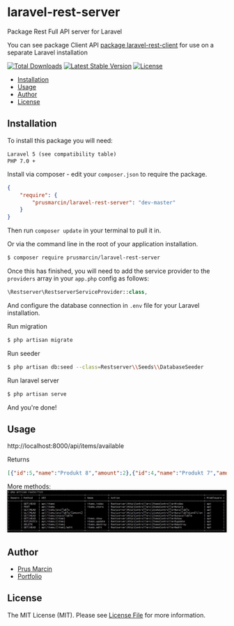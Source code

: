 # laravel-rest-server
Package Rest Full API server for Laravel

You can see package Client API [package laravel-rest-client](https://github.com/prusmarcin/laravel-rest-client) for use on a separate Laravel installation

[![Total Downloads](http://img.shields.io/packagist/dm/prusmarcin/laravel-rest-server.svg)](https://packagist.org/packages/prusmarcin/laravel-rest-server)
[![Latest Stable Version](http://img.shields.io/packagist/v/prusmarcin/laravel-rest-server.svg)](https://packagist.org/packages/prusmarcin/laravel-rest-server)
[![License](http://img.shields.io/badge/license-MIT-lightgrey.svg)](https://github.com/prusmarcin/laravel-rest-server/blob/master/LICENSE)

- [Installation](#installation)
- [Usage](#usage)
- [Author](#author)
- [License](#license)

Installation
------------

To install this package you will need:

    Laravel 5 (see compatibility table)
    PHP 7.0 +


Install via composer - edit your `composer.json` to require the package.

``` json
{
    "require": {
        "prusmarcin/laravel-rest-server": "dev-master"
    }
}
```

Then run `composer update` in your terminal to pull it in.

Or via the command line in the root of your application installation.

``` bash
$ composer require prusmarcin/laravel-rest-server
```


Once this has finished, you will need to add the service provider to the `providers` array in your `app.php` config as follows:

``` php
\Restserver\RestserverServiceProvider::class,
```

And configure the database connection in `.env` file for your Laravel installation.

Run migration

``` bash
$ php artisan migrate
```
Run seeder

``` bash
$ php artisan db:seed --class=Restserver\\Seeds\\DatabaseSeeder
```

Run laravel server
``` bash
$ php artisan serve
```
And you're done!

Usage
-----

http://localhost:8000/api/items/available

Returns

``` json
[{"id":5,"name":"Produkt 8","amount":2},{"id":4,"name":"Produkt 7","amount":6},{"id":2,"name":"Produkt 2","amount":12},{"id":1,"name":"Produkt 1","amount":4}]
```

More methods:
![Screenshot](route-list.jpg)


Author
-------

- [Prus Marcin](https://github.com/prusmarcin)
- [Portfolio](https://prusmarcin.pl/)


License
-------

The MIT License (MIT). Please see [License File](https://github.com/prusmarcin/laravel-rest-server/blob/master/LICENSE) for more information.